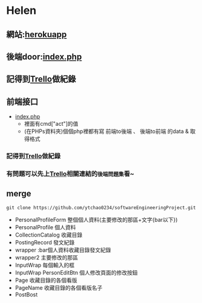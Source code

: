 # Helen

## 網站:[herokuapp](https://helen-ntou.herokuapp.com/HTMLs/home.html)
## 後端door:[index.php](https://github.com/ytchao0234/softwareEngineeringProject/blob/backEnd/index.php)
## 記得到[Trello](https://trello.com/b/2amh64r0/helen)做紀錄

## 前端接口
+ [index.php](https://github.com/ytchao0234/softwareEngineeringProject/blob/backEnd/index.php)
    + 裡面有cmd["act"]的值
    + (在PHPs資料夾)個個php裡都有寫 前端to後端 、 後端to前端 的data & 取得格式

### 記得到[Trello](https://trello.com/b/2amh64r0/helen)做紀錄

### 有問題可以先上[Trello](https://trello.com/b/2amh64r0/helen)相關連結的`後端問題集`看~

## merge
```
git clone https://github.com/ytchao0234/softwareEngineeringProject.git
```

+ PersonalProfileForm 整個個人資料(主要修改的那區+文字{bar以下})
+ PersonalProfile 個人資料
+ CollectionCatalog 收藏目錄
+ PostingRecord 發文紀錄
+ wrapper :bar個人資料收藏目錄發文紀錄
+ wrapper2  主要修改的那區
+ InputWrap 每個輸入的框
+ InputWrap PersonEditBtn 個人修改頁面的修改按鈕
+ Page 收藏目錄的各個看版
+ PageName 收藏目錄的各個看版名子
+ PostBost 
